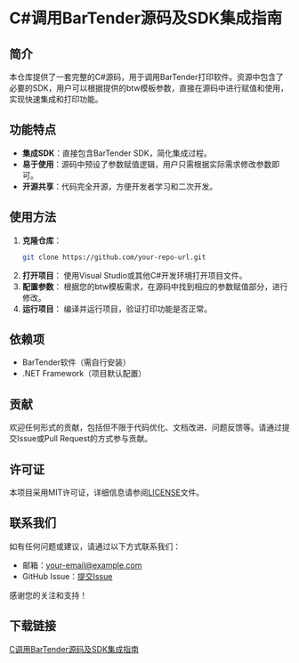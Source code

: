# C#调用BarTender源码及SDK集成指南

## 简介
本仓库提供了一套完整的C#源码，用于调用BarTender打印软件。资源中包含了必要的SDK，用户可以根据提供的btw模板参数，直接在源码中进行赋值和使用，实现快速集成和打印功能。

## 功能特点
- **集成SDK**：直接包含BarTender SDK，简化集成过程。
- **易于使用**：源码中预设了参数赋值逻辑，用户只需根据实际需求修改参数即可。
- **开源共享**：代码完全开源，方便开发者学习和二次开发。

## 使用方法
1. **克隆仓库**：
   ```bash
   git clone https://github.com/your-repo-url.git
   ```
2. **打开项目**：
   使用Visual Studio或其他C#开发环境打开项目文件。
3. **配置参数**：
   根据您的btw模板需求，在源码中找到相应的参数赋值部分，进行修改。
4. **运行项目**：
   编译并运行项目，验证打印功能是否正常。

## 依赖项
- BarTender软件（需自行安装）
- .NET Framework（项目默认配置）

## 贡献
欢迎任何形式的贡献，包括但不限于代码优化、文档改进、问题反馈等。请通过提交Issue或Pull Request的方式参与贡献。

## 许可证
本项目采用MIT许可证，详细信息请参阅[LICENSE](LICENSE)文件。

## 联系我们
如有任何问题或建议，请通过以下方式联系我们：
- 邮箱：your-email@example.com
- GitHub Issue：[提交Issue](https://github.com/your-repo-url/issues)

感谢您的关注和支持！

## 下载链接

[C调用BarTender源码及SDK集成指南](https://pan.quark.cn/s/ea76a67399ab)